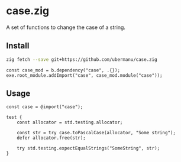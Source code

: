 # case.zig

A set of functions to change the case of a string.

## Install

```sh
zig fetch --save git+https://github.com/ubermanu/case.zig
```

```zig
const case_mod = b.dependency("case", .{});
exe.root_module.addImport("case", case_mod.module("case"));
```

## Usage

```zig
const case = @import("case");

test {
    const allocator = std.testing.allocator;

    const str = try case.toPascalCase(allocator, "Some string");
    defer allocator.free(str);

    try std.testing.expectEqualStrings("SomeString", str);
}
```
